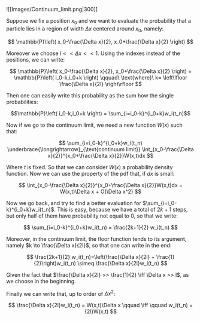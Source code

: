 

![[Images/Continuum_limit.png|300]]

Suppose we fix a position $x_0$ and we want to evaluate the probability that a particle lies in a region of width $\Delta x$ centered around $x_0$, namely:

$$ \mathbb{P}\left( x_0-\frac{\Delta x}{2}, x_0+\frac{\Delta x}{2} \right) $$

Moreover we choose $l<<\Delta x <<1$.
Using the indexes instead of the positions, we can write:

$$ \mathbb{P}\left( x_0-\frac{\Delta x}{2}, x_0+\frac{\Delta x}{2} \right) = \mathbb{P}\left( i_0-k,i_0+k \right) \qquad\ \text{where}\ k= \left\lfloor \frac{\Delta x}{2l} \right\rfloor $$

Then one can easily write this probability as the sum how the single probabilities:

$$\mathbb{P}\left( i_0-k,i_0+k \right) = \sum_{i=i_0-k}^{i_0+k}w_i(t_n)$$

Now if we go to the continuum limit, we need a new function $W(x)$ such that:

$$ \sum_{i=i_0-k}^{i_0+k}w_i(t_n) \underbrace{\longrightarrow}_{\text{continuum limit}} \int_{x_0-\frac{\Delta x}{2}}^{x_0+\frac{\Delta x}{2}}W(x,t)dx $$

Where $t$ is fixed. So that we can consider $W(x)$ a probability density function. Now we can use the property of the pdf that, if $dx$ is small:

$$ \int_{x_0-\frac{\Delta x}{2}}^{x_0+\frac{\Delta x}{2}}W(x,t)dx = W(x,t)\Delta x + O(\Delta x^2)  $$

Now we go back, and try to find a better evaluation for $\sum_{i=i_0-k}^{i_0+k}w_i(t_n)$. This is easy, because we have a total of $2k+1$ steps, but only half of them have probability not equal to 0, so that we write:

$$ \sum_{i=i_0-k}^{i_0+k}w_i(t_n) = \frac{2k+1}{2} w_i(t_n) $$

Moreover, in the continuum limit, the floor function tends to its argument, namely $k \to \frac{\Delta x}{2l}$, so that one can write in the end:

$$ \frac{2k+1}{2} w_i(t_n)=\left(\frac{\Delta x}{2l} + \frac{1}{2}\right)w_i(t_n) \simeq \frac{\Delta x}{2l}w_i(t_n) $$

Given the fact that $\frac{\Delta x}{2l} >> \frac{1}{2} \iff \Delta x >> l$, as we choose in the beginning.

Finally we can write that, up to order of $\Delta x^2$:

$$ \frac{\Delta x}{2l}w_i(t_n) = W(x,t)\Delta x \qquad \iff \qquad w_i(t_n) = {2l}W(x,t) $$
